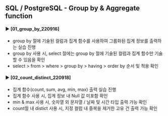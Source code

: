 ####  
## SQL / PostgreSQL - Group by & Aggregate function  
#### ► [01_group_by_220916]  
- group by 절에 기술된 컬럼과 집계 함수를 사용하여 그룹화된 집계 정보를 출력하는 실습 진행  
- group by 사용 시, select 절에는 group by 절에 기술된 컬럼과 집계 함수만 기술할 수 있음을 확인  
- select > from > where > group by > having > order by 순서 및 적용 확인  
####  
#### ► [02_count_distinct_220918]  
- 집계 함수(count, sum, avg, min, max) 출력 실습 진행  
- 집계 함수 사용 시, 집계 정보 내 Null 값 미포함 확인
- min & max 사용 시, 숫자열 외 문자열 / 날짜 및 시간 타입 출력 가능 확인  
- count절 내 distict 사용 시, 지정 컬럼 내 중복을 제거한 고유 건 출력 가능 확인  
####  
